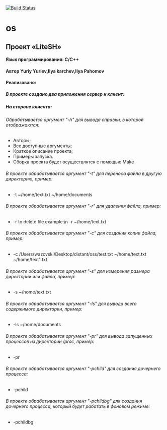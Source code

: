 [![Build Status](https://travis-ci.org/TheLonestar1/OS.svg?branch=main)](https://travis-ci.org/github/TheLonestar1/OS)

# os
## Проект «LiteSH»


#### Язык программирования: С/С++

#### Автор Yuriy Yuriev,Ilya karchev,Ilya Pahomov
#### Реализовано:
##### В проекте создано два приложения сервер и клиент:
##### На стороне клиента:
###### Обрабатывается аргумент "-h" для вывода справки, в которой отображаются:
- Авторы;
- Все доступные аргументы;
- Краткое описание проекта;
- Примеры запуска.
- Сборка проекта будет осуществлятся с помощью Make
###### В проекте обрабатывается аргумент "-t" для переноса файла в другую директорию, пример:
- -t ~/home/text.txt ~/home/documents
###### В проекте обрабатывается аргумент "-r" для удаления файла, пример:
- -r to delete file example:\n -r ~/home/text.txt
###### В проекте обрабатывается аргумент "-c" для создания копии файла, пример:
- -c /Users/wazovski/Desktop/distant/oss/test.txt  ~/home/text.txt ~/home/text1.txt
###### В проекте обрабатывается аргумент "-s" для измерения размера директории или файла, пример:
- -s ~/home/text.txt 
###### В проекте обрабатывается аргумент "-ls" для вывода всего содержимого директории, пример:
- -ls  ~/home/documents
###### В проекте обрабатывается аргумент "-pr" для вывода запущенных процессов из директории /proc, пример:
- -pr
###### В проекте обрабатывается аргумент "-pchild" для создания дочернего процесса:
- -pchild
###### В проекте обрабатывается аргумент "-pchildbg" для создания дочернего процесса, который будет работать в фоновом режиме:
- -pchildbg
